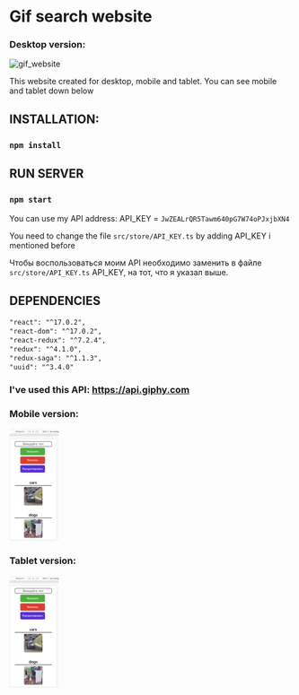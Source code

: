 # Gif search website

### Desktop version:

![gif_website](./stuff/gif_website.gif)

This website created for desktop, mobile and tablet. You can see mobile and tablet down below

## INSTALLATION:

### `npm install`

## RUN SERVER

### `npm start`

You can use my API address: API_KEY = `JwZEALrQR5Tawm640pG7W74oPJxjbXN4`

You need to change the file `src/store/API_KEY.ts` by adding API_KEY i mentioned before

Чтобы воспользоваться моим API необходимо заменить в файле `src/store/API_KEY.ts` API_KEY, на тот, что я указал выше.

## DEPENDENCIES

    "react": "^17.0.2",
    "react-dom": "^17.0.2",
    "react-redux": "^7.2.4",
    "redux": "^4.1.0",
    "redux-saga": "^1.1.3",
    "uuid": "^3.4.0"

### I've used this API: https://api.giphy.com

### Mobile version:

<img src="./stuff/mobile.png" height="200px">

### Tablet version:

<img src="./stuff/mobile.png" height="200px">
